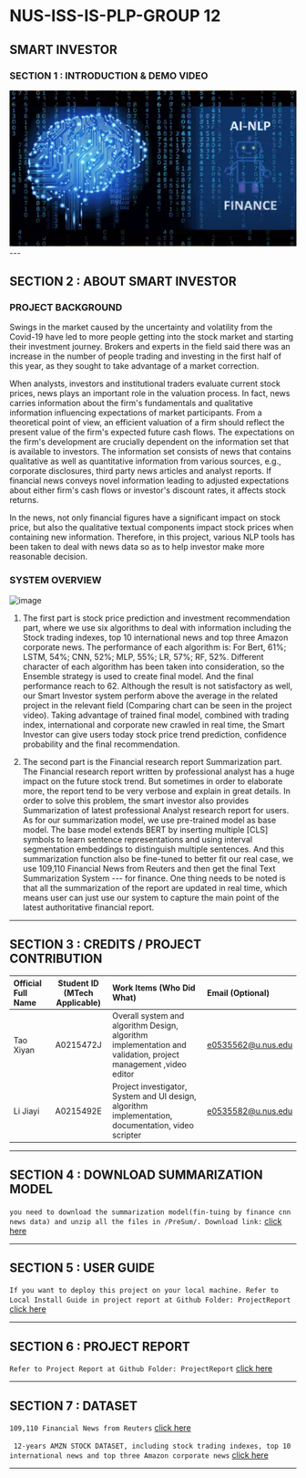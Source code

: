 # NUS-ISS-IS-PLP-GROUP 12
## SMART INVESTOR
### SECTION 1 : INTRODUCTION & DEMO VIDEO
<div align="center">
  <a href="https://www.youtube.com/watch?v=Ds099gUzfhg">
    <img src="https://github.com/NUS-ISS-IS-PLP-G12/Smart_Investor/blob/main/assets/images/NLP.png?raw=true" alt="Project Introduction Video">
  </a>
</div>
---

## SECTION 2 : ABOUT SMART INVESTOR
### PROJECT BACKGROUND

Swings in the market caused by the uncertainty and volatility from the Covid-19 have led to more people getting into the stock market and starting their investment journey. Brokers and experts in the field said there was an increase in the number of people trading and investing in the first half of this year, as they sought to take advantage of a market correction.

When analysts, investors and institutional traders evaluate current stock prices, news plays an important role in the valuation process. In fact, news carries information about the firm's fundamentals and qualitative information influencing expectations of market participants. From a theoretical point of view, an efficient valuation of a firm should reflect the present value of the firm's expected future cash flows. The expectations on the firm's development are crucially dependent on the information set that is available to investors. The information set consists of news that contains qualitative as well as quantitative information from various sources, e.g., corporate disclosures, third party news articles and analyst reports. If financial news conveys novel information leading to adjusted expectations about either firm's cash flows or investor's discount rates, it affects stock returns. 

In the news, not only financial figures have a significant impact on stock price, but also the qualitative textual components impact stock prices when containing new information. Therefore, in this project, various NLP tools has been taken to deal with news data so as to help investor make more reasonable decision. 

### SYSTEM OVERVIEW

![image](https://user-images.githubusercontent.com/52357373/113260970-76a97700-9301-11eb-8291-86b81deb3608.png)

1. The first part is stock price prediction and investment recommendation part, where we use six algorithms to deal with information including the Stock trading indexes, top 10 international news and top three Amazon corporate news. The performance of each algorithm is: 
      For Bert, 61%; LSTM, 54%; CNN, 52%; MLP, 55%; LR, 57%; RF, 52%. 
Different character of each algorithm has been taken into consideration, so the Ensemble strategy is used to create final model. And the final performance reach to 62. Although the result is not satisfactory as well, our Smart Investor system perform above the average in the related project in the relevant field (Comparing chart can be seen in the project video). 
Taking advantage of trained final model, combined with trading index, international and corporate new crawled in real time, the Smart Investor can give users today stock price trend prediction, confidence probability and the final recommendation. 

2. The second part is the Financial research report Summarization part. 
The Financial research report written by professional analyst has a huge impact on the future stock trend. But sometimes in order to elaborate more, the report tend to be very verbose and explain in great details. In order to solve this problem, the smart investor also provides Summarization of latest professional Analyst research report for users. As for our summarization model, we use pre-trained model as base model. The base model extends BERT by inserting multiple [CLS] symbols to learn sentence representations and using interval segmentation embeddings to distinguish multiple sentences. And this summarization function also be fine-tuned to better fit our real case, we use 109,110 Financial News from Reuters and then get the final Text Summarization System --- for finance. One thing needs to be noted is that all the summarization of the report are updated in real time, which means user can just use our system to capture the main point of the latest authoritative financial report. 

---

## SECTION 3 : CREDITS / PROJECT CONTRIBUTION

| Official Full Name  | Student ID (MTech Applicable)  | Work Items (Who Did What) | Email (Optional) |
| :------------ |:---------------:| :-----| :-----|
| Tao Xiyan | A0215472J |Overall system and algorithm Design, algorithm implementation and validation, project management ,video editor | e0535562@u.nus.edu |
| Li Jiayi  | A0215492E |Project investigator, System and UI design, algorithm implementation, documentation, video scripter | e0535582@u.nus.edu |

---
## SECTION 4 : DOWNLOAD SUMMARIZATION MODEL


`you need to download the summarization model(fin-tuing by finance cnn news data) and unzip all the files in /PreSum/. Download link:` <a href="https://drive.google.com/file/d/1eA0M71g0wGzLQrUBlBcEiGszYKykIZ12/view?usp=sharing">click here</a>

---

## SECTION 5 : USER GUIDE


`If you want to deploy this project on your local machine. Refer to Local Install Guide in project report at Github Folder: ProjectReport` <a href="https://github.com/NUS-ISS-IS-PLP-G12/Smart_Investor/blob/main/Report/Install%20guide.pdf">click here</a>

---

## SECTION 6 : PROJECT REPORT

`Refer to Project Report at Github Folder: ProjectReport` <a href="https://github.com/NUS-ISS-IS-PLP-G12/Smart_Investor/blob/main/Report/Graduate%20Cert%20of%20Practicle%20Language%20Processing-Group12-Tao%20Xiyan%20Li%20Jiayi.pdf">click here</a>

---

## SECTION 7 : DATASET

`109,110 Financial News from Reuters` <a href="https://github.com/duynht/financial-news-dataset">click here</a>

` 12-years AMZN STOCK DATASET, including stock trading indexes, top 10 international news and top three Amazon corporate news` <a href="https://github.com/NUS-ISS-IS-PLP-G12/Smart_Investor/blob/main/data/dataset.zip">click here</a>

---

